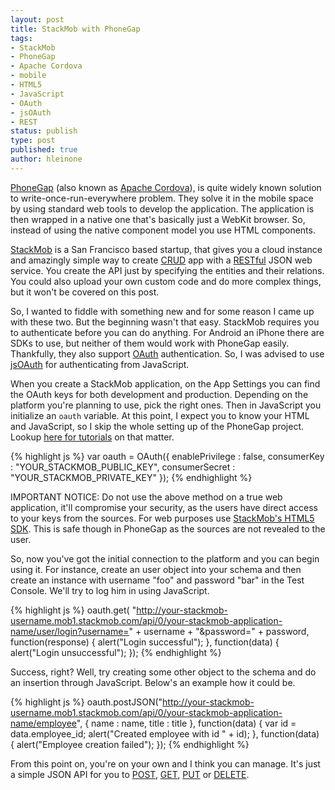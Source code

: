 ```yaml
--- 
layout: post
title: StackMob with PhoneGap
tags: 
- StackMob
- PhoneGap
- Apache Cordova
- mobile
- HTML5
- JavaScript
- OAuth
- jsOAuth
- REST
status: publish
type: post
published: true
author: hleinone
---
```


[PhoneGap](http://phonegap.com/) (also known as [Apache Cordova](http://incubator.apache.org/cordova/)), is quite widely known solution to write-once-run-everywhere problem. They solve it in the mobile space by using standard web tools to develop the application. The application is then wrapped in a native one that's basically just a WebKit browser. So, instead of using the native component model you use HTML components.

[StackMob](http://stackmob.com/) is a San Francisco based startup, that gives you a cloud instance and amazingly simple way to create [CRUD](http://en.wikipedia.org/wiki/Create,_read,_update_and_delete) app with a [RESTful](http://en.wikipedia.org/wiki/Representational_state_transfer) JSON web service. You create the API just by specifying the entities and their relations. You could also upload your own custom code and do more complex things, but it won't be covered on this post.

So, I wanted to fiddle with something new and for some reason I came up with these two. But the beginning wasn't that easy. StackMob requires you to authenticate before you can do anything. For Android an iPhone there are SDKs to use, but neither of them would work with PhoneGap easily. Thankfully, they also support [OAuth](http://oauth.net/) authentication. So, I was advised to use [jsOAuth](https://github.com/bytespider/jsOAuth) for authenticating from JavaScript.

When you create a StackMob application, on the App Settings you can find the OAuth keys for both development and production. Depending on the platform you're planning to use, pick the right ones. Then in JavaScript you initialize an `oauth` variable. At this point, I expect you to know your HTML and JavaScript, so I skip the whole setting up of the PhoneGap project. Lookup [here for tutorials](http://wiki.phonegap.com/w/page/35501397/Tutorials) on that matter.

{% highlight js %}
var oauth = OAuth({
  enablePrivilege : false,
  consumerKey : "YOUR_STACKMOB_PUBLIC_KEY",
  consumerSecret : "YOUR_STACKMOB_PRIVATE_KEY"
});
{% endhighlight %}

IMPORTANT NOTICE: Do not use the above method on a true web application, it'll compromise your security, as the users have direct access to your keys from the sources. For web purposes use [StackMob's HTML5 SDK](https://www.stackmob.com/platform/help/tutorials/html5_js_sdk). This is safe though in PhoneGap as the sources are not revealed to the user.

So, now you've got the initial connection to the platform and you can begin using it. For instance, create an user object into your schema and then create an instance with username "foo" and password "bar" in the Test Console. We'll try to log him in using JavaScript.

{% highlight js %}
oauth.get(
    "http://your-stackmob-username.mob1.stackmob.com/api/0/your-stackmob-application-name/user/login?username="
         + username + "&password=" + password,
    function(response) {
      alert("Login successful");
    }, function(data) {
      alert("Login unsuccessful");
    });
{% endhighlight %}

Success, right? Well, try creating some other object to the schema and do an insertion through JavaScript. Below's an example how it could be.

{% highlight js %}
oauth.postJSON("http://your-stackmob-username.mob1.stackmob.com/api/0/your-stackmob-application-name/employee",
    {
      name : name,
      title : title
    }, function(data) {
      var id = data.employee_id;
      alert("Created employee with id " + id);
    }, function(data) {
      alert("Employee creation failed");
    });
{% endhighlight %}

From this point on, you're on your own and I think you can manage. It's just a simple JSON API for you to [POST](http://en.wikipedia.org/wiki/POST_%28HTTP%29), [GET](http://en.wikipedia.org/wiki/GET_%28HTTP%29#Request_methods), [PUT](http://en.wikipedia.org/wiki/PUT_%28HTTP%29#Request_methods) or [DELETE](http://en.wikipedia.org/wiki/DELETE_%28HTTP%29#Request_methods).